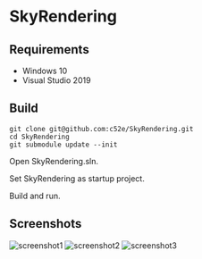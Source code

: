 # SkyRendering

## Requirements

* Windows 10
* Visual Studio 2019

## Build

```
git clone git@github.com:c52e/SkyRendering.git
cd SkyRendering
git submodule update --init
```
Open SkyRendering.sln.

Set SkyRendering as startup project.

Build and run.

## Screenshots

![screenshot1](https://c52e.github.io/SkyRendering/data/screenshot4.jpg)
![screenshot2](https://c52e.github.io/SkyRendering/data/screenshot2.jpg)
![screenshot3](https://c52e.github.io/SkyRendering/data/screenshot3.jpg)
